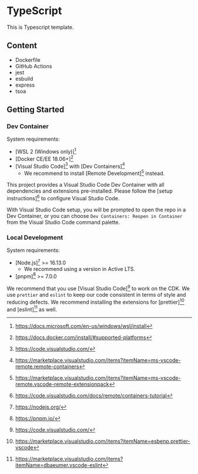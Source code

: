 # TypeScript

This is Typescript template.

## Content

- Dockerfile
- GitHub Actions
- jest
- esbuild
- express
- tsoa

## Getting Started

### Dev Container

System requirements:

- [WSL 2 (Windows only)][^1]
- [Docker CE/EE 18.06+][^2]
- [Visual Studio Code][^3] with [Dev Containers][^4]
  - We recommend to install [Remote Development][^5] instead.

This project provides a Visual Studio Code Dev Container with all dependencies and extensions pre-installed.
Please follow the [setup instructions][^6] to configure Visual Studio Code.

With Visual Studio Code setup, you will be prompted to open the repo in a Dev Container, or you can choose `Dev Containers: Reopen in Container` from the Visual Studio Code command palette.

[^1]: https://docs.microsoft.com/en-us/windows/wsl/install
[^2]: https://docs.docker.com/install/#supported-platforms
[^3]: https://code.visualstudio.com/
[^4]: https://marketplace.visualstudio.com/items?itemName=ms-vscode-remote.remote-containers
[^5]: https://marketplace.visualstudio.com/items?itemName=ms-vscode-remote.vscode-remote-extensionpack
[^6]: https://code.visualstudio.com/docs/remote/containers-tutorial

### Local Development

System requirements:

- [Node.js][^7] >= 16.13.0
  - We recommend using a version in Active LTS.
- [pnpm][^8] >= 7.0.0

We recommend that you use [Visual Studio Code][^3] to work on the CDK.
We use `prettier` and `eslint` to keep our code consistent in terms of style and reducing defects.
We recommend installing the extensions for [prettier][^9] and [eslint][^10] as well.

[^7]: https://nodejs.org/
[^8]: https://pnpm.io/
[^9]: https://marketplace.visualstudio.com/items?itemName=esbenp.prettier-vscode
[^10]: https://marketplace.visualstudio.com/items?itemName=dbaeumer.vscode-eslint
